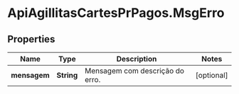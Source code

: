 # ApiAgillitasCartesPrPagos.MsgErro

## Properties
Name | Type | Description | Notes
------------ | ------------- | ------------- | -------------
**mensagem** | **String** | Mensagem com descrição do erro. | [optional] 


